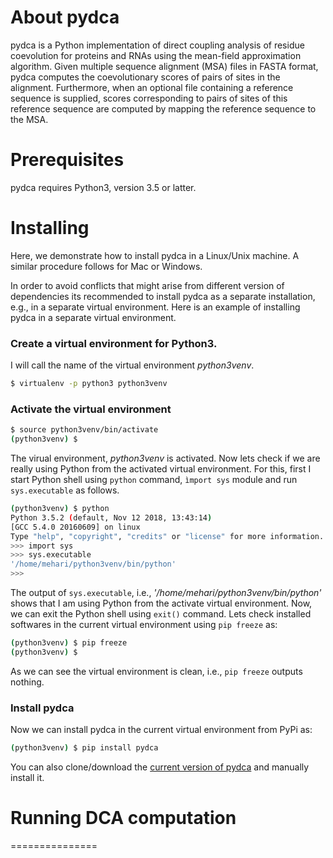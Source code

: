 # About pydca
pydca is a Python implementation of direct coupling analysis of residue coevolution for proteins and RNAs using the mean-field approximation algorithm. Given multiple sequence alignment (MSA) files in FASTA format, pydca computes the coevolutionary scores of pairs of sites in the alignment. Furthermore, when an optional file containing a reference sequence is supplied, scores corresponding to pairs of sites of this reference sequence are computed by mapping the reference sequence to the MSA.

# Prerequisites
pydca requires Python3, version 3.5 or latter.

# Installing
Here, we demonstrate how to install pydca in a Linux/Unix machine. A similar procedure follows for Mac or Windows.

In order to avoid conflicts that might arise from different version of dependencies its recommended to install pydca as a separate installation, e.g., in a separate virtual environment. Here is an example of installing pydca in a separate virtual environment.  

### Create a virtual environment for Python3.
I will call the name of the virtual environment *python3venv*.
```bash
$ virtualenv -p python3 python3venv
```  
### Activate the virtual environment
```bash
$ source python3venv/bin/activate
(python3venv) $
```
The virual environment, *python3venv* is activated.
Now lets check if we are really using Python from the activated virtual environment. For this, first I start Python shell using `python` command, `ìmport sys` module and run `sys.executable` as follows.
```bash
(python3venv) $ python
Python 3.5.2 (default, Nov 12 2018, 13:43:14)
[GCC 5.4.0 20160609] on linux
Type "help", "copyright", "credits" or "license" for more information.
>>> import sys
>>> sys.executable
'/home/mehari/python3venv/bin/python'
>>>
```
The output of `sys.executable`, i.e., *'/home/mehari/python3venv/bin/python'* shows that I am using Python from the activate virtual environment. Now, we can exit the Python shell using `exit()` command. Lets check installed softwares in the current virtual environment using `pip freeze` as:
```bash
(python3venv) $ pip freeze
(python3venv) $
```
As we can see the virtual environment is clean, i.e., `pip freeze` outputs nothing.

### Install pydca

Now we can install pydca in the current virtual environment from PyPi as:
```bash
(python3venv) $ pip install pydca
```
You can also clone/download the [current version of pydca](https://github.com/KIT-MBS/pydca) and manually install it.

# Running DCA computation
===============
